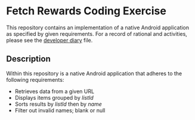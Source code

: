 # Fetch Rewards Coding Exercise  
This repository contains an implementation of a native Android application as
specified by given requirements. For a record of rational and activities, 
please see the [developer diary](dev_dairy.md) file.
  
## Description  
Within this repository is a native Android application that adheres to the
following requirements:  
- Retrieves data from a given URL
- Displays items grouped by *listId*
- Sorts results by *listId* then by *name*
- Filter out invalid names; blank or null
